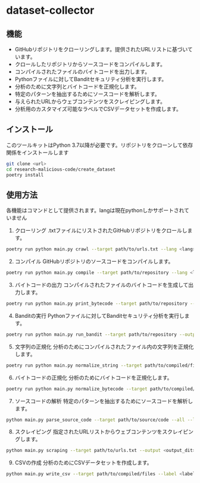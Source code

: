 # dataset-collector

## 機能
- GitHubリポジトリをクローリングします。提供されたURLリストに基づいています。
- クロールしたリポジトリからソースコードをコンパイルします。
- コンパイルされたファイルのバイトコードを出力します。
- Pythonファイルに対してBanditセキュリティ分析を実行します。
- 分析のために文字列とバイトコードを正規化します。
- 特定のパターンを抽出するためにソースコードを解析します。
- 与えられたURLからウェブコンテンツをスクレイピングします。
- 分析用のカスタマイズ可能なラベルでCSVデータセットを作成します。

## インストール
このツールキットはPython 3.7以降が必要です。リポジトリをクローンして依存関係をインストールします

```bash
git clone <url>
cd research-malicious-code/create_dataset
poetry install
```

## 使用方法
各機能はコマンドとして提供されます。langは現在pythonしかサポートされていません

1. クローリング
.txtファイルにリストされたGitHubリポジトリをクロールします。

```bash
poetry run python main.py crawl --target path/to/urls.txt --lang <lang> --output <output_dit>
```

2. コンパイル
GitHubリポジトリのソースコードをコンパイルします。

```bash
poetry run python main.py compile --target path/to/repository --lang <lang> --all --output <output_dit>
```

3. バイトコードの出力
コンパイルされたファイルのバイトコードを生成して出力します。

```bash
poetry run python main.py print_bytecode --target path/to/repository --lang <lang> --all --output <output_dit>
```

4. Banditの実行
Pythonファイルに対してBanditセキュリティ分析を実行します。

```bash
poetry run python main.py run_bandit --target path/to/repository --output <output_dit>
```

5. 文字列の正規化
分析のためにコンパイルされたファイル内の文字列を正規化します。

```bash
poetry run python main.py normalize_string --target path/to/compiled/files --output <output_dit>
```

6. バイトコードの正規化
分析のためにバイトコードを正規化します。

```bash
poetry run python main.py normalize_bytecode --target path/to/compiled/files --extension .pyc --lang <lang> --output <output_dit>
```

7. ソースコードの解析
特定のパターンを抽出するためにソースコードを解析します。

```bash
python main.py parse_source_code --target path/to/source/code --all --label <label>
```

8. スクレイピング
指定されたURLリストからウェブコンテンツをスクレイピングします。

```bash
python main.py scraping --target path/to/urls.txt --output <output_dit>
```

9. CSVの作成
分析のためにCSVデータセットを作成します。

```bash
python main.py write_csv --target path/to/compiled/files --label <label>
```
